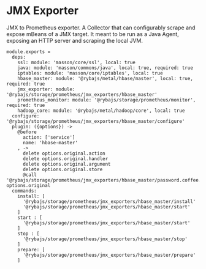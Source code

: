
# JMX Exporter

JMX to Prometheus exporter.
A Collector that can configurably scrape and expose mBeans of a JMX target. 
It meant to be run as a Java Agent, exposing an HTTP server and scraping the local JVM.

    module.exports =
      deps:
        ssl: module: 'masson/core/ssl', local: true
        java: module: 'masson/commons/java', local: true, required: true
        iptables: module: 'masson/core/iptables', local: true
        hbase_master: module: '@rybajs/metal/hbase/master', local: true, required: true
        jmx_exporter: module: '@rybajs/storage/prometheus/jmx_exporters/hbase_master'
        prometheus_monitor: module: '@rybajs/storage/prometheus/monitor', required: true
        hadoop_core: module: '@rybajs/metal/hadoop/core', local: true
      configure: '@rybajs/storage/prometheus/jmx_exporters/hbase_master/configure'
      plugin: ({options}) ->
        @before
          action: ['service']
          name: 'hbase-master'
        , ->
          delete options.original.action
          delete options.original.handler
          delete options.original.argument
          delete options.original.store
          @call '@rybajs/storage/prometheus/jmx_exporters/hbase_master/password.coffee.md', options.original
      commands:
        install: [
          '@rybajs/storage/prometheus/jmx_exporters/hbase_master/install'
          '@rybajs/storage/prometheus/jmx_exporters/hbase_master/start'
        ]
        start : [
          '@rybajs/storage/prometheus/jmx_exporters/hbase_master/start'
        ]
        stop : [
          '@rybajs/storage/prometheus/jmx_exporters/hbase_master/stop'
        ]
        prepare: [
          '@rybajs/storage/prometheus/jmx_exporters/hbase_master/prepare'
        ]
